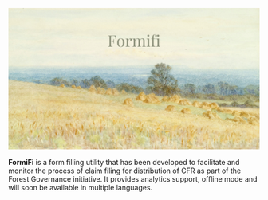 ![](./formifi-poster.png)

**FormiFi** is a form filling utility that has been developed to facilitate and monitor the process of claim filing for distribution of CFR as part of the Forest Governance initiative. It provides analytics support, offline mode and will soon be available in multiple languages.

